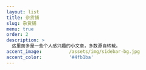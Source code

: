 ```yaml
---
layout: list
title: 杂货铺
slug: 杂货铺
menu: true
order: 2
description: >
  这里面多是一些个人感兴趣的小文章，多数源自转载。
accent_image:          /assets/img/sidebar-bg.jpg
accent_color:          '#4fb1ba'
---
```

